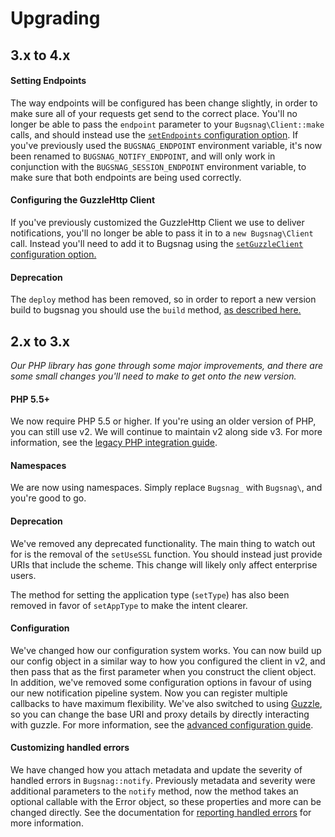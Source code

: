 Upgrading
=========

## 3.x to 4.x

#### Setting Endpoints

The way endpoints will be configured has been change slightly, in order to make sure all of your requests get send to the correct place.  You'll no longer be able to pass the `endpoint` parameter to your `Bugsnag\Client::make` calls, and should instead use the [`setEndpoints` configuration option](https://docs.bugsnag.com/platforms/php/other/configuration-options/#endpoints).  If you've previously used the `BUGSNAG_ENDPOINT` environment variable, it's now been renamed to `BUGSNAG_NOTIFY_ENDPOINT`, and will only work in conjunction with the `BUGSNAG_SESSION_ENDPOINT` environment variable, to make sure that both endpoints are being used correctly.

#### Configuring the GuzzleHttp Client

If you've previously customized the GuzzleHttp Client we use to deliver notifications, you'll no longer be able to pass it in to a `new Bugsnag\Client` call. Instead you'll need to add it to Bugsnag using the [`setGuzzleClient` configuration option.](https://docs.bugsnag.com/platforms/php/other/configuration-options/#guzzle-client)

#### Deprecation

The `deploy` method has been removed, so in order to report a new version build to bugsnag you should use the `build` method, [as described here.](https://docs.bugsnag.com/platforms/php/other/#tracking-releases)

## 2.x to 3.x

*Our PHP library has gone through some major improvements, and there are some small changes you'll need to make to get onto the new version.*

#### PHP 5.5+

We now require PHP 5.5 or higher. If you're using an older version of PHP, you can still use v2. We will continue to maintain v2 along side v3. For more information, see the [legacy PHP integration guide](https://docs.bugsnag.com/platforms/php/other/legacy/).

#### Namespaces

We are now using namespaces. Simply replace `Bugsnag_` with `Bugsnag\`, and you're good to go.

#### Deprecation

We've removed any deprecated functionality. The main thing to watch out for is the removal of the `setUseSSL` function. You should instead just provide URIs that include the scheme. This change will likely only affect enterprise users.

The method for setting the application type (`setType`) has also been removed in favor of `setAppType` to make the intent clearer.

#### Configuration

We've changed how our configuration system works. You can now build up our config object in a similar way to how you configured the client in v2, and then pass that as the first parameter when you construct the client object. In addition, we've removed some configuration options in favour of using our new notification pipeline system. Now you can register multiple callbacks to have maximum flexibility. We've also switched to using [Guzzle](http://guzzlephp.org), so you can change the base URI and proxy details by directly interacting with guzzle. For more information, see the [advanced configuration guide](https://docs.bugsnag.com/platforms/php/other/advanced-client-configuration).

#### Customizing handled errors

We have changed how you attach metadata and update the severity of handled errors in `Bugsnag::notify`. Previously metadata and severity were additional parameters to the `notify` method, now the method takes an optional callable with the Error object, so these properties and more can be changed directly. See the documentation for [reporting handled errors](https://docs.bugsnag.com/platforms/php/other/reporting-handled-errors/) for more information.
